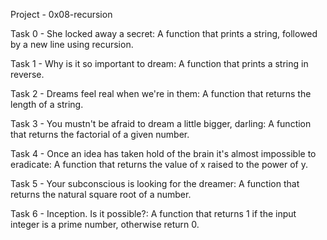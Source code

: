 Project - 0x08-recursion

Task 0 - She locked away a secret: A function that prints a string, followed by a new line using recursion.

Task 1 - Why is it so important to dream: A function that prints a string in reverse.

Task 2 - Dreams feel real when we're in them: A function that returns the length of a string.

Task 3 - You mustn't be afraid to dream a little bigger, darling: A function that returns the factorial of a given number.

Task 4 - Once an idea has taken hold of the brain it's almost impossible to eradicate: A function that returns the value of x raised to the power of y.

Task 5 - Your subconscious is looking for the dreamer: A function that returns the natural square root of a number.

Task 6 - Inception. Is it possible?: A  function that returns 1 if the input integer is a prime number, otherwise return 0.
